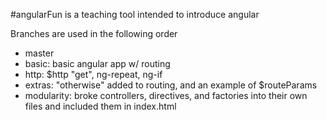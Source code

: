 #angularFun is a teaching tool intended to introduce angular

Branches are used in the following order
- master
- basic: basic angular app w/ routing
- http: $http "get", ng-repeat, ng-if
- extras: "otherwise" added to routing, and an example of $routeParams
- modularity: broke controllers, directives, and factories into their own files and included them in index.html